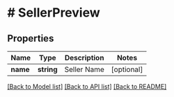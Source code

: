 # # SellerPreview

## Properties

Name | Type | Description | Notes
------------ | ------------- | ------------- | -------------
**name** | **string** | Seller Name | [optional]

[[Back to Model list]](../../README.md#models) [[Back to API list]](../../README.md#endpoints) [[Back to README]](../../README.md)
